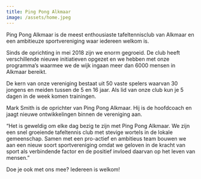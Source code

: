 ```yaml
---
title: Ping Pong Alkmaar
image: /assets/home.jpeg
---
```

Ping Pong Alkmaar is de meest enthousiaste tafeltennisclub van Alkmaar en een ambitieuze sportvereniging waar iedereen welkom is.

Sinds de oprichting in mei 2018 zijn we enorm gegroeid. De club heeft verschillende nieuwe initiatieven opgezet en we hebben met onze programma’s waarmee we de wijk ingaan meer dan 6000 mensen in Alkmaar bereikt.

De kern van onze vereniging bestaat uit 50 vaste spelers waarvan 30 jongens en meiden tussen de 5 en 16 jaar. Als lid van onze club kun je 5 dagen in de week komen trainingen.

Mark Smith is de oprichter van Ping Pong Alkmaar. Hij is de hoofdcoach en jaagt nieuwe ontwikkelingen binnen de vereniging aan.

“Het is geweldig om elke dag bezig te zijn met Ping Pong Alkmaar. We zijn een snel groeiende tafeltennis club met stevige wortels in de lokale gemeenschap. Samen met een pro-actief en ambitieus team bouwen we aan een nieuw soort sportvereniging omdat we geloven in de kracht van sport als verbindende factor en de positief invloed daarvan op het leven van mensen.”

Doe je ook met ons mee? Iedereen is welkom!